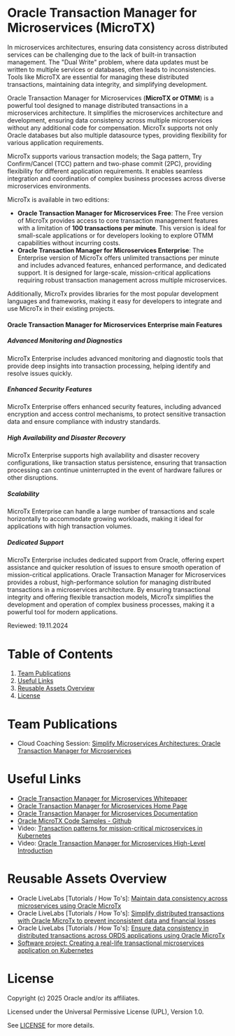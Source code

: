 # Oracle Transaction Manager for Microservices (MicroTX)
In microservices architectures, ensuring data consistency across distributed services can be challenging due to the lack of built-in transaction management. The "Dual Write" problem, where data updates must be written to multiple services or databases, often leads to inconsistencies. Tools like MicroTX are essential for managing these distributed transactions, maintaining data integrity, and simplifying development.

Oracle Transaction Manager for Microservices (**MicroTX or OTMM**) is a powerful tool designed to manage distributed transactions in a microservices architecture. It simplifies the microservices architecture and development, ensuring data consistency across multiple microservices without any additional code for compensation. MicroTx supports not only Oracle databases but also multiple datasource types, providing flexibility for various application requirements.

MicroTx supports various transaction models; the Saga pattern, Try Confirm/Cancel (TCC) pattern and two-phase commit (2PC), providing flexibility for different application requirements. It enables seamless integration and coordination of complex business processes across diverse microservices environments.

MicroTx is available in two editions:
  - **Oracle Transaction Manager for Microservices Free**: The Free version of MicroTx provides access to core transaction management features with a limitation of **100 transactions per minute**. This version is ideal for small-scale applications or for developers looking to explore OTMM capabilities without incurring costs.
  - **Oracle Transaction Manager for Microservices Enterprise**: The Enterprise version of MicroTx offers unlimited transactions per minute and includes advanced features, enhanced performance, and dedicated support. It is designed for large-scale, mission-critical applications requiring robust transaction management across multiple microservices.

Additionally, MicroTx provides libraries for the most popular development languages and frameworks, making it easy for developers to integrate and use MicroTx in their existing projects.

#### Oracle Transaction Manager for Microservices Enterprise main Features

##### Advanced Monitoring and Diagnostics
MicroTx Enterprise includes advanced monitoring and diagnostic tools that provide deep insights into transaction processing, helping identify and resolve issues quickly.

##### Enhanced Security Features
MicroTx Enterprise offers enhanced security features, including advanced encryption and access control mechanisms, to protect sensitive transaction data and ensure compliance with industry standards.

##### High Availability and Disaster Recovery
MicroTx Enterprise supports high availability and disaster recovery configurations, like transaction status persistence, ensuring that transaction processing can continue uninterrupted in the event of hardware failures or other disruptions.

##### Scalability
MicroTx Enterprise can handle a large number of transactions and scale horizontally to accommodate growing workloads, making it ideal for applications with high transaction volumes.

##### Dedicated Support
MicroTx Enterprise includes dedicated support from Oracle, offering expert assistance and quicker resolution of issues to ensure smooth operation of mission-critical applications.
Oracle Transaction Manager for Microservices provides a robust, high-performance solution for managing distributed transactions in a microservices architecture. By ensuring transactional integrity and offering flexible transaction models, MicroTx simplifies the development and operation of complex business processes, making it a powerful tool for modern applications.

Reviewed: 19.11.2024

# Table of Contents

1. [Team Publications](#team-publications)
2. [Useful Links](#useful-links)
3. [Reusable Assets Overview](#reusable-assets-overview)
4. [License](#license)


# Team Publications
- Cloud Coaching Session: [Simplify Microservices Architectures: Oracle Transaction Manager for Microservices](https://www.youtube.com/watch?v=my4KMotFKwM&list=PLPIzp-E1msrZbCMh7NObbSSoI7q924MZS&index=1&t=7s)

# Useful Links
- [Oracle Transaction Manager for Microservices Whitepaper](https://www.oracle.com/docs/tech/oracle-transaction-manager-for-microservices.pdf)
- [Oracle Transaction Manager for Microservices Home Page](https://www.oracle.com/database/transaction-manager-for-microservices/)
- [Oracle Transaction Manager for Microservices Documentation](https://docs.oracle.com/en/database/oracle/transaction-manager-for-microservices/23.4/)
- [Oracle MicroTX Code Samples - Github](https://github.com/oracle-samples/microtx-samples)
- Video: [Transaction patterns for mission-critical microservices in Kubernetes](https://www.youtube.com/watch?v=fBXowP7X92k)
- Video: [Oracle Transaction Manager for Microservices High-Level Introduction](https://www.youtube.com/watch?v=4j74C4GobzY)


# Reusable Assets Overview
- Oracle LiveLabs [Tutorials / How To's]: [Maintain data consistency across microservices using Oracle MicroTx](https://apexapps.oracle.com/pls/apex/r/dbpm/livelabs/view-workshop?wid=3445)
- Oracle LiveLabs [Tutorials / How To's]: [Simplify distributed transactions with Oracle MicroTx to prevent inconsistent data and financial losses](https://apexapps.oracle.com/pls/apex/r/dbpm/livelabs/view-workshop?wid=3725)
- Oracle LiveLabs [Tutorials / How To's]: [Ensure data consistency in distributed transactions across ORDS applications using Oracle MicroTx](https://apexapps.oracle.com/pls/apex/r/dbpm/livelabs/view-workshop?wid=3886)
- [Software project: Creating a real-life transactional microservices application on Kubernetes](https://medium.com/@mika.rinne/software-project-creating-a-real-life-transactional-microservices-application-on-kubernetes-ea490e9cdfa1)


# License

Copyright (c) 2025 Oracle and/or its affiliates.

Licensed under the Universal Permissive License (UPL), Version 1.0.

See [LICENSE](https://github.com/oracle-devrel/technology-engineering/blob/main/LICENSE) for more details.
